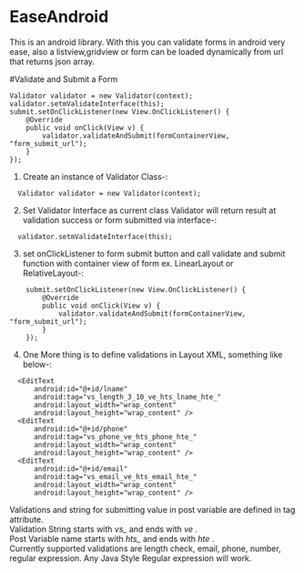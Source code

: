 # EaseAndroid
This is an android library. 
With this you can validate forms in android very ease, 
also a listview,gridview or form can be loaded dynamically from url that returns json array.


#Validate and Submit a Form
```
Validator validator = new Validator(context);
validator.setmValidateInterface(this);
submit.setOnClickListener(new View.OnClickListener() {
    @Override
    public void onClick(View v) {
        validator.validateAndSubmit(formContainerView, "form_submit_url");
    }
});
```

1. Create an instance of Validator Class-:<br/>
  ```
    Validator validator = new Validator(context);
  ```
2. Set Validator Interface as current class Validator will return result at validation success or form submitted via interface-:<br/>
  ```
    validator.setmValidateInterface(this);
  ```
3. set onClickListener to form submit button and call validate and submit function with container view of form ex. LinearLayout or RelativeLayout-:
  
  ```
      submit.setOnClickListener(new View.OnClickListener() {
          @Override
          public void onClick(View v) {
              validator.validateAndSubmit(formContainerView, "form_submit_url");
          }
      });
  ```
4. One More thing is to define validations in Layout XML, something like below-:
  
  ```
    <EditText
        android:id="@+id/lname"
        android:tag="vs_length_3_10_ve_hts_lname_hte_"
        android:layout_width="wrap_content"
        android:layout_height="wrap_content" />
    <EditText
        android:id="@+id/phone"
        android:tag="vs_phone_ve_hts_phone_hte_"
        android:layout_width="wrap_content"
        android:layout_height="wrap_content" />
    <EditText
        android:id="@+id/email"
        android:tag="vs_email_ve_hts_email_hte_"
        android:layout_width="wrap_content"
        android:layout_height="wrap_content" />
  ```
  
Validations and string for submitting value in post variable are defined in tag attribute.<br/>
Validation String starts with *vs_* and ends with *_ve_* .<br/>
Post Variable name starts with *hts_* and ends with *_hte_* .<br/>
Currently supported validations are length check, email, phone, number, regular expression.
Any Java Style Regular expression will work.
